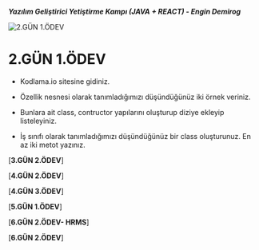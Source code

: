 *****Yazılım Geliştirici Yetiştirme Kampı (JAVA + REACT) - Engin Demirog*****

![**2.GÜN 1.ÖDEV**](https://github.com/cceydae/JavaReactSoftwareDeveloperCamp/tree/main/oopIntroDayTwoWorkOne/src/oopIntroDayTwoWorkOne)

# 2.GÜN 1.ÖDEV

- Kodlama.io sitesine gidiniz.

- Özellik nesnesi olarak tanımladığımızı düşündüğünüz iki örnek veriniz.

- Bunlara ait class, contructor yapılarını oluşturup diziye ekleyip listeleyiniz.

- İş sınıfı olarak tanımladığımızı düşündüğünüz bir class oluşturunuz. En az iki metot yazınız.

[**3.GÜN 2.ÖDEV**]

[**4.GÜN 2.ÖDEV**]

[**4.GÜN 3.ÖDEV**]

[**5.GÜN 1.ÖDEV**]

[**6.GÜN 2.ÖDEV- HRMS**]

[**6.GÜN 2.ÖDEV**]
